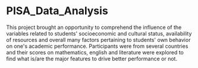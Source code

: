 # PISA_Data_Analysis
This project brought an opportunity to comprehend the influence of the variables related to students' socioeconomic and cultural status,  availability of resources and overall many factors pertaining to students' own behavior on one's academic performance. Participants were from several countries and their scores on mathematics, english and literature were explored to find what is/are the major features to drive better performance or not.


